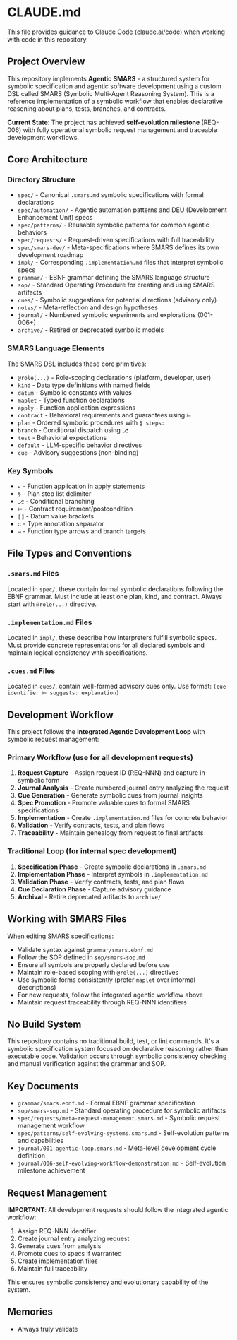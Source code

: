 # CLAUDE.md

This file provides guidance to Claude Code (claude.ai/code) when working with code in this repository.

## Project Overview

This repository implements **Agentic SMARS** - a structured system for symbolic specification and agentic software development using a custom DSL called SMARS (Symbolic Multi-Agent Reasoning System). This is a reference implementation of a symbolic workflow that enables declarative reasoning about plans, tests, branches, and contracts.

**Current State**: The project has achieved **self-evolution milestone** (REQ-006) with fully operational symbolic request management and traceable development workflows.

## Core Architecture

### Directory Structure
- `spec/` - Canonical `.smars.md` symbolic specifications with formal declarations
- `spec/automation/` - Agentic automation patterns and DEU (Development Enhancement Unit) specs
- `spec/patterns/` - Reusable symbolic patterns for common agentic behaviors
- `spec/requests/` - Request-driven specifications with full traceability
- `spec/smars-dev/` - Meta-specifications where SMARS defines its own development roadmap
- `impl/` - Corresponding `.implementation.md` files that interpret symbolic specs
- `grammar/` - EBNF grammar defining the SMARS language structure
- `sop/` - Standard Operating Procedure for creating and using SMARS artifacts
- `cues/` - Symbolic suggestions for potential directions (advisory only)
- `notes/` - Meta-reflection and design hypotheses
- `journal/` - Numbered symbolic experiments and explorations (001-006+)
- `archive/` - Retired or deprecated symbolic models

### SMARS Language Elements

The SMARS DSL includes these core primitives:
- `@role(...)` - Role-scoping declarations (platform, developer, user)
- `kind` - Data type definitions with named fields
- `datum` - Symbolic constants with values
- `maplet` - Typed function declarations
- `apply` - Function application expressions
- `contract` - Behavioral requirements and guarantees using `⊨`
- `plan` - Ordered symbolic procedures with `§ steps:`
- `branch` - Conditional dispatch using `⎇`
- `test` - Behavioral expectations
- `default` - LLM-specific behavior directives
- `cue` - Advisory suggestions (non-binding)

### Key Symbols
- `▸` - Function application in apply statements
- `§` - Plan step list delimiter
- `⎇` - Conditional branching
- `⊨` - Contract requirement/postcondition
- `⟦⟧` - Datum value brackets
- `∷` - Type annotation separator
- `→` - Function type arrows and branch targets

## File Types and Conventions

### `.smars.md` Files
Located in `spec/`, these contain formal symbolic declarations following the EBNF grammar. Must include at least one plan, kind, and contract. Always start with `@role(...)` directive.

### `.implementation.md` Files  
Located in `impl/`, these describe how interpreters fulfill symbolic specs. Must provide concrete representations for all declared symbols and maintain logical consistency with specifications.

### `.cues.md` Files
Located in `cues/`, contain well-formed advisory cues only. Use format: `(cue identifier ⊨ suggests: explanation)`

## Development Workflow

This project follows the **Integrated Agentic Development Loop** with symbolic request management:

### Primary Workflow (use for all development requests)
1. **Request Capture** - Assign request ID (REQ-NNN) and capture in symbolic form
2. **Journal Analysis** - Create numbered journal entry analyzing the request
3. **Cue Generation** - Generate symbolic cues from journal insights
4. **Spec Promotion** - Promote valuable cues to formal SMARS specifications
5. **Implementation** - Create `.implementation.md` files for concrete behavior
6. **Validation** - Verify contracts, tests, and plan flows
7. **Traceability** - Maintain genealogy from request to final artifacts

### Traditional Loop (for internal spec development)
1. **Specification Phase** - Create symbolic declarations in `.smars.md`
2. **Implementation Phase** - Interpret symbols in `.implementation.md`  
3. **Validation Phase** - Verify contracts, tests, and plan flows
4. **Cue Declaration Phase** - Capture advisory guidance
5. **Archival** - Retire deprecated artifacts to `archive/`

## Working with SMARS Files

When editing SMARS specifications:
- Validate syntax against `grammar/smars.ebnf.md`
- Follow the SOP defined in `sop/smars-sop.md`
- Ensure all symbols are properly declared before use
- Maintain role-based scoping with `@role(...)` directives
- Use symbolic forms consistently (prefer `maplet` over informal descriptions)
- For new requests, follow the integrated agentic workflow above
- Maintain request traceability through REQ-NNN identifiers

## No Build System

This repository contains no traditional build, test, or lint commands. It's a symbolic specification system focused on declarative reasoning rather than executable code. Validation occurs through symbolic consistency checking and manual verification against the grammar and SOP.

## Key Documents

- `grammar/smars.ebnf.md` - Formal EBNF grammar specification
- `sop/smars-sop.md` - Standard operating procedure for symbolic artifacts
- `spec/requests/meta-request-management.smars.md` - Symbolic request management workflow
- `spec/patterns/self-evolving-systems.smars.md` - Self-evolution patterns and capabilities
- `journal/001-agentic-loop.smars.md` - Meta-level development cycle definition
- `journal/006-self-evolving-workflow-demonstration.md` - Self-evolution milestone achievement

## Request Management

**IMPORTANT**: All development requests should follow the integrated agentic workflow:

1. Assign REQ-NNN identifier
2. Create journal entry analyzing request
3. Generate cues from analysis
4. Promote cues to specs if warranted
5. Create implementation files
6. Maintain full traceability

This ensures symbolic consistency and evolutionary capability of the system.

## Memories

- Always truly validate
